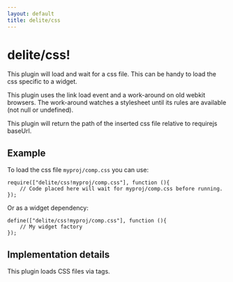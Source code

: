 ```yaml
---
layout: default
title: delite/css
---
```


# delite/css!

This plugin will load and wait for a css file. This can be handy to load the css
specific to a widget.

This plugin uses the link load event and a work-around on old webkit browsers.
The work-around watches a stylesheet until its rules are
available (not null or undefined).

This plugin will return the path of the inserted css file relative to requirejs baseUrl.

## Example

To load the css file `myproj/comp.css` you can use:
```
require(["delite/css!myproj/comp.css"], function (){
	// Code placed here will wait for myproj/comp.css before running.
});
```

Or as a widget dependency:

```
define(["delite/css!myproj/comp.css"], function (){
	// My widget factory
});
```

## Implementation details

This plugin loads CSS files via <link> tags.
